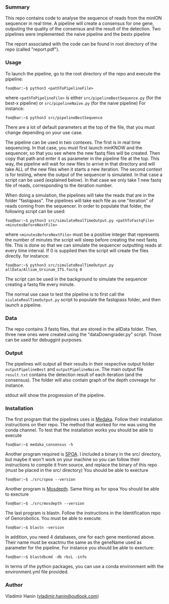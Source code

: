 ### Summary

This repo contains code to analyse the sequence of reads from the minION sequencer in real time.
A pipeline will create a consensus for one gene, outputing the quality of the consensus and the result of the detection.
Two pipelines were implemented: the naive pipeline and the bestx pipeline

The report associated with the code can be found in root directory of the repo (called "report.pdf").

### Usage

To launch the pipeline, go to the root directory of the repo and execute the pipeline:

```console
foo@bar:~$ python3 <pathToPipelineFile>
```

where `<pathToPipelineFile>` is either `src/pipelineBestSequence.py` (for the best-x pipeline) or `src/pipelineNaïve.py` (for the naive pipeline)
For instance:
```console
foo@bar:~$ python3 src/pipelineBestSequence
```
There are a lot of default parameters at the top of the file, that you must change depending on your use case.

The pipeline can be used in two contexes. The first is in real time sequencing. In that case, you must first launch minKNOW and the sequencer, so that you see where the new fastq files will be created. Then copy that path and enter it as parameter in the pipeline file at the top. This way, the pipeline will wait for new files to arrive in that directory and will take ALL of the new files when it starts a new iteration.
The second context is for testing, where the output of the sequencer is simulated. In that case a script can be used (explained below). In that case we only take 1 new fastq file of reads, corresponding to the iteration number.

When doing a simulation, the pipelines will take the reads that are in the folder "fastqpass". The pipelines will take each file as one "iteration" of reads coming from the sequencer. In order to populate that folder, the following script can be used:
```console
foo@bar:~$ python3 src/simulateRealTimeOutput.py <pathToFastqFile> <minutesBeforeNextFile>
```
where `<minutesBeforeNextFile>` must be a positive integer that represents the number of minutes the script will sleep before creating the next fastq file. This is done so that we can simulate the sequencer outputting reads at every time interval. If 0 is supplied then the script will create the files directly.
for instance:
```console
foo@bar:~$ python3 src/simulateRealTimeOutput.py allData/Allium_Ursinum_ITS.fastq 0
```
The script can be used in the background to simulate the sequencer creating a fastq file every minute.

The normal use case to test the pipeline is to first call the `siulateRealTimeOutput.py` script to populate the fastqpass folder, and then launch a pipeline.

### Data

The repo contains 3 fastq files, that are stored in the allData folder. Then, three new ones were created using the "dataDowngrader.py" script. Those can be used for debuggint purposes.

### Output

The pipelines will output all their results in their respective output folder `outputPipelineBest` and `outputPipelineNaive`.
The main output file `result.txt` contains the detection result of each iteration (and the consensus). The folder will also contain graph of the depth covreage for instance.

stdout will show the progression of the pipeline.

### Installation

The first program that the pipelines uses is [Medaka](https://github.com/nanoporetech/medaka). Follow their installation instructions on their repo. The method that worked for me was using the conda channel.
To test that the installation works you should be able to execute
```console
foo@bar:~$ medaka_consensus -h
```

Another program required is [SPOA](https://github.com/rvaser/spoa). I included a binary in the src/ directory, but maybe it won't work on your machine so you can follow their instructions to compile it from source, and replace the binary of this repo (must be placed in the src/ directory)
You should be able to execture
```console
foo@bar:~$ ./src/spoa --version
```

Another program is [Mosdepth](https://github.com/brentp/mosdepth). Same thing as for spoa
You should be able to execture
```console
foo@bar:~$ ./src/mosdepth --version
```

The last program is blastn. Follow the instructions in the Identification repo of Genorobotics. You must be able to execute:
```console
foo@bar:~$ blastn -version
```
In addition, you need 4 databases, one for each gene mentioned above. Their name must be exactmu the same as the geneName used as parameter for the pipeline. For instance you should be able to execture:
```console
foo@bar:~$ blastdbcmd -db rbcL -info
```

In terms of the python packages, you can use a conda environment with the environment.yml file provided.

### Author

Vladimir Hanin (vladimir.hanin@outlook.com)